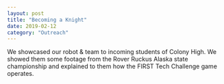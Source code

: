 ```yaml
---
layout: post
title: "Becoming a Knight"
date: 2019-02-12
category: "Outreach"
---
```


We showcased our robot & team to incoming students of Colony High. We showed them some footage from the Rover Ruckus  Alaska state championship and explained to them how the FIRST Tech Challenge game operates.
